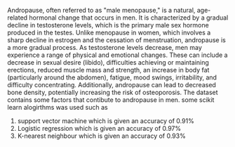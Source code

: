 Andropause, often referred to as "male menopause," is a natural, age-related hormonal change that occurs in men. It is characterized by a gradual decline in testosterone levels, which is the primary male sex hormone produced in the testes. Unlike menopause in women, which involves a sharp decline in estrogen and the cessation of menstruation, andropause is a more gradual process.
As testosterone levels decrease, men may experience a range of physical and emotional changes. These can include a decrease in sexual desire (libido), difficulties achieving or maintaining erections, reduced muscle mass and strength, an increase in body fat (particularly around the abdomen), fatigue, mood swings, irritability, and difficulty concentrating. Additionally, andropause can lead to decreased bone density, potentially increasing the risk of osteoporosis.
The dataset contains some factors that contibute to andropause in men. 
some scikit learn alogirthms was used such as 
1. support vector machine which is given an accuracy of 0.91%
2. Logistic regression which is given an accuracy of 0.97%
3. K-nearest neighbour which is given an accuracy of 0.93%
